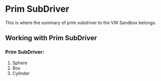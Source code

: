 # Prim SubDriver

This is where the summary of prim subdriver to the VW Sandbox belongs.

## Working with Prim SubDriver

### Prim SubDriver:

1. Sphere
1. Box
1. Cylinder